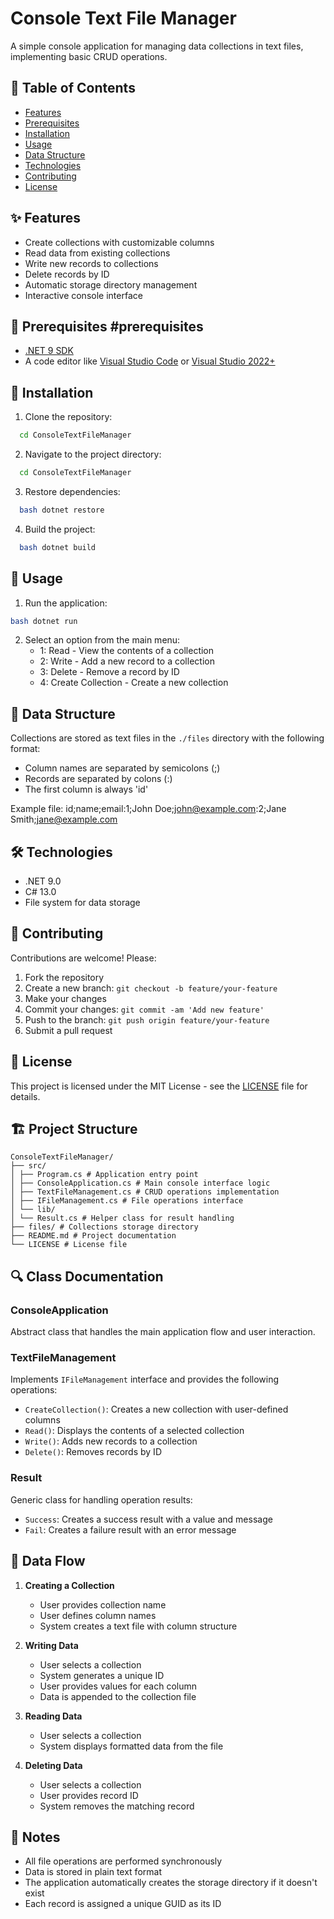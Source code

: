 # Console Text File Manager

A simple console application for managing data collections in text files, implementing basic CRUD operations.

## 📑 Table of Contents

- [Features](#features)
- [Prerequisites](#prerequisites)
- [Installation](#installation)
- [Usage](#usage)
- [Data Structure](#data-structure)
- [Technologies](#technologies)
- [Contributing](#contributing)
- [License](#license)

## ✨ Features

- Create collections with customizable columns
- Read data from existing collections
- Write new records to collections
- Delete records by ID
- Automatic storage directory management
- Interactive console interface

## 🔧 Prerequisites #prerequisites 

- [.NET 9 SDK](https://dotnet.microsoft.com/en-us/download/dotnet)
- A code editor like [Visual Studio Code](https://code.visualstudio.com/) or [Visual Studio 2022+](https://visualstudio.microsoft.com/)

## 🚀 Installation

1. Clone the repository:
```bash
  cd ConsoleTextFileManager
```

2. Navigate to the project directory:
```bash
  cd ConsoleTextFileManager
```

3. Restore dependencies:
```bash
  bash dotnet restore
```

4. Build the project:
```bash
  bash dotnet build
```

## 📖 Usage

1. Run the application:
```bash
bash dotnet run
```

2. Select an option from the main menu:
   - 1: Read - View the contents of a collection
   - 2: Write - Add a new record to a collection
   - 3: Delete - Remove a record by ID
   - 4: Create Collection - Create a new collection

## 📁 Data Structure

Collections are stored as text files in the `./files` directory with the following format:

- Column names are separated by semicolons (;)
- Records are separated by colons (:)
- The first column is always 'id'

Example file:
id;name;email:1;John Doe;john@example.com:2;Jane Smith;jane@example.com

## 🛠️ Technologies

- .NET 9.0
- C# 13.0
- File system for data storage

## 🤝 Contributing

Contributions are welcome! Please:

1. Fork the repository
2. Create a new branch: `git checkout -b feature/your-feature`
3. Make your changes
4. Commit your changes: `git commit -am 'Add new feature'`
5. Push to the branch: `git push origin feature/your-feature`
6. Submit a pull request

## 📄 License

This project is licensed under the MIT License - see the [LICENSE](LICENSE) file for details.

## 🏗️ Project Structure
```
ConsoleTextFileManager/
├── src/
│ ├── Program.cs # Application entry point
│ ├── ConsoleApplication.cs # Main console interface logic
│ ├── TextFileManagement.cs # CRUD operations implementation
│ ├── IFileManagement.cs # File operations interface
│ └── lib/
│ └── Result.cs # Helper class for result handling
├── files/ # Collections storage directory
├── README.md # Project documentation
└── LICENSE # License file
```

## 🔍 Class Documentation

### ConsoleApplication
Abstract class that handles the main application flow and user interaction.

### TextFileManagement
Implements `IFileManagement` interface and provides the following operations:
- `CreateCollection()`: Creates a new collection with user-defined columns
- `Read()`: Displays the contents of a selected collection
- `Write()`: Adds new records to a collection
- `Delete()`: Removes records by ID

### Result<T>
Generic class for handling operation results:
- `Success`: Creates a success result with a value and message
- `Fail`: Creates a failure result with an error message

## 🔄 Data Flow

1. **Creating a Collection**
   - User provides collection name
   - User defines column names
   - System creates a text file with column structure

2. **Writing Data**
   - User selects a collection
   - System generates a unique ID
   - User provides values for each column
   - Data is appended to the collection file

3. **Reading Data**
   - User selects a collection
   - System displays formatted data from the file

4. **Deleting Data**
   - User selects a collection
   - User provides record ID
   - System removes the matching record

## 📝 Notes

- All file operations are performed synchronously
- Data is stored in plain text format
- The application automatically creates the storage directory if it doesn't exist
- Each record is assigned a unique GUID as its ID